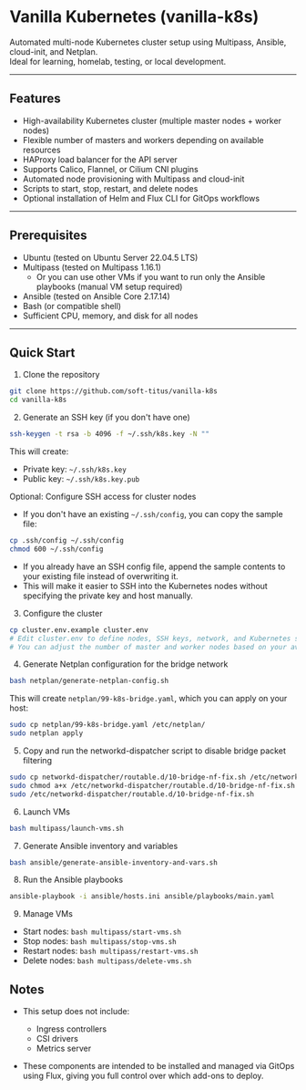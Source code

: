 # Vanilla Kubernetes (vanilla-k8s)

Automated multi-node Kubernetes cluster setup using Multipass, Ansible, cloud-init, and Netplan.  
Ideal for learning, homelab, testing, or local development.

---

## Features

- High-availability Kubernetes cluster (multiple master nodes + worker nodes)  
- Flexible number of masters and workers depending on available resources  
- HAProxy load balancer for the API server  
- Supports Calico, Flannel, or Cilium CNI plugins  
- Automated node provisioning with Multipass and cloud-init  
- Scripts to start, stop, restart, and delete nodes  
- Optional installation of Helm and Flux CLI for GitOps workflows  

---

## Prerequisites

- Ubuntu (tested on Ubuntu Server 22.04.5 LTS)  
- Multipass (tested on Multipass 1.16.1)  
  - Or you can use other VMs if you want to run only the Ansible playbooks (manual VM setup required)  
- Ansible (tested on Ansible Core 2.17.14)  
- Bash (or compatible shell)  
- Sufficient CPU, memory, and disk for all nodes  

---

## Quick Start

1. Clone the repository

```bash
git clone https://github.com/soft-titus/vanilla-k8s
cd vanilla-k8s
````

2. Generate an SSH key (if you don't have one)

```bash
ssh-keygen -t rsa -b 4096 -f ~/.ssh/k8s.key -N ""
```

This will create:

* Private key: `~/.ssh/k8s.key`
* Public key: `~/.ssh/k8s.key.pub`

Optional: Configure SSH access for cluster nodes

* If you don't have an existing `~/.ssh/config`, you can copy the sample file:

```bash
cp .ssh/config ~/.ssh/config
chmod 600 ~/.ssh/config
```

* If you already have an SSH config file, append the sample contents to your existing file instead of overwriting it.
* This will make it easier to SSH into the Kubernetes nodes without specifying the private key and host manually.

3. Configure the cluster

```bash
cp cluster.env.example cluster.env
# Edit cluster.env to define nodes, SSH keys, network, and Kubernetes settings
# You can adjust the number of master and worker nodes based on your available resources
```

4. Generate Netplan configuration for the bridge network

```bash
bash netplan/generate-netplan-config.sh
```

This will create `netplan/99-k8s-bridge.yaml`, which you can apply on your host:

```bash
sudo cp netplan/99-k8s-bridge.yaml /etc/netplan/
sudo netplan apply
```

5. Copy and run the networkd-dispatcher script to disable bridge packet filtering

```bash
sudo cp networkd-dispatcher/routable.d/10-bridge-nf-fix.sh /etc/networkd-dispatcher/routable.d/
sudo chmod a+x /etc/networkd-dispatcher/routable.d/10-bridge-nf-fix.sh
sudo /etc/networkd-dispatcher/routable.d/10-bridge-nf-fix.sh
```

6. Launch VMs

```bash
bash multipass/launch-vms.sh
```

7. Generate Ansible inventory and variables

```bash
bash ansible/generate-ansible-inventory-and-vars.sh
```

8. Run the Ansible playbooks

```bash
ansible-playbook -i ansible/hosts.ini ansible/playbooks/main.yaml
```

9. Manage VMs

* Start nodes: `bash multipass/start-vms.sh`
* Stop nodes: `bash multipass/stop-vms.sh`
* Restart nodes: `bash multipass/restart-vms.sh`
* Delete nodes: `bash multipass/delete-vms.sh`

## Notes

* This setup does not include:

  * Ingress controllers
  * CSI drivers
  * Metrics server

* These components are intended to be installed and managed via GitOps using Flux, giving you full control over which add-ons to deploy.

